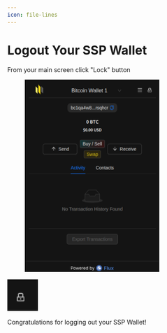 ```yaml
---
icon: file-lines
---
```


# Logout Your SSP Wallet

From your main screen click "Lock" button

<div align="left"><figure><img src="../.gitbook/assets/image (221).png" alt="" width="308"><figcaption></figcaption></figure></div>

![](<../.gitbook/assets/image (179).png>)

Congratulations for logging out your SSP Wallet!
